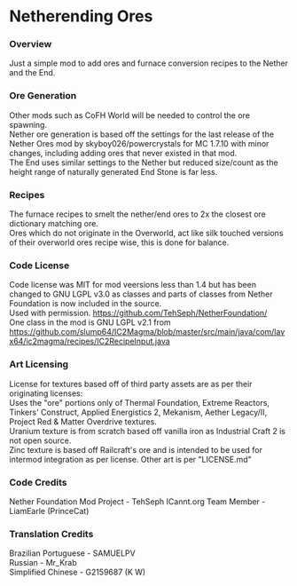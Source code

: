 # Netherending Ores

### Overview
Just a simple mod to add ores and furnace conversion recipes to the Nether and the End.

### Ore Generation
Other mods such as CoFH World will be needed to control the ore spawning.\
Nether ore generation is based off the settings for the last release of the Nether Ores mod by skyboy026/powercrystals for MC 1.7.10 with minor changes, including adding ores that never existed in that mod.\
The End uses similar settings to the Nether but reduced size/count as the height range of naturally generated End Stone is far less.

### Recipes
The furnace recipes to smelt the nether/end ores to 2x the closest ore dictionary matching ore.\
Ores which do not originate in the Overworld, act like silk touched versions of their overworld ores recipe wise, this is done for balance.

### Code License
Code license was MIT for mod veersions less than 1.4 but has been changed to GNU LGPL v3.0 as classes and parts of classes from Nether Foundation is now included in the source.\
Used with permission. https://github.com/TehSeph/NetherFoundation/ \
One class in the mod is GNU LGPL v2.1 from https://github.com/slump64/IC2Magma/blob/master/src/main/java/com/lavx64/ic2magma/recipes/IC2RecipeInput.java

### Art Licensing
License for textures based off of third party assets are as per their originating licenses:\
Uses the "ore" portions only of Thermal Foundation, Extreme Reactors, Tinkers' Construct, Applied Energistics 2, Mekanism, Aether Legacy/II, Project Red & Matter Overdrive textures.\
Uranium texture is from scratch based off vanilla iron as Industrial Craft 2 is not open source.\
Zinc texture is based off Railcraft's ore and is intended to be used for intermod integration as per license.
Other art is per "LICENSE.md"

### Code Credits
Nether Foundation Mod Project - TehSeph
ICannt.org Team Member - LiamEarle (PrinceCat)

### Translation Credits
Brazilian Portuguese - SAMUELPV\
Russian - Mr_Krab\
Simplified Chinese - G2159687 (K W)
